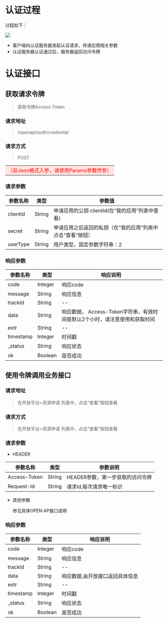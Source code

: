# 认证过程

过程如下：

![](images/md/1662709644699.png)

- 客户端向认证服务器发起认证请求，传递应用相关参数
- 认证服务器认证通过后，服务器返回访问令牌

# 认证接口

## 获取请求令牌

> 获取令牌Access-Token

### 请求地址

> /openapi/auth/credential

### 请求方式

> POST

<table><tr><td bgcolor=MistyRose><font color=Red>（非Json格式入参，请使用Params参数传参）</font></td></tr></table> 

### 请求参数

| 参数名称 | 类型   | 参数值                                                     |
| -------- | ------ | ---------------------------------------------------------- |
| clientId | String | 申请应用的公钥 clientId(在“我的应用”列表中查看)            |
| secret   | String | 申请应用之后返回的私钥（在“我的应用”列表中点击“查看”按钮） |
| userType | String | 用户类型，固定参数字符串：2                                |

### 响应参数

| 参数名称  | 类型    | 响应说明                                                     |
| --------- | ------- | ------------------------------------------------------------ |
| code      | Integer | 响应code                                                     |
| message   | String  | 响应信息                                                     |
| trackId   | String  | --                                                           |
| data      | String  | 响应数据， Access-Token字符串，有效时间是默认2个小时，请注意使用和获取时间 |
| extr      | String  | --                                                           |
| timestamp | Integer | 时间戳                                                       |
| _status   | String  | 响应状态                                                     |
| ok        | Boolean | 是否成功                                                     |

## 使用令牌调用业务接口

### 请求地址

> 在开放平台>资源申请 列表中，点击“查看”按钮查看

### 请求方式

> 在开放平台>资源申请 列表中，点击“查看”按钮查看

### 请求参数

- HEADER

| 参数名称     | 类型   | 参数说明                         |
| ------------ | ------ | -------------------------------- |
| Access-Token | String | HEADER参数，第一步获取的访问令牌 |
| Request-Id   | String | 请求Id,每次请求唯一标识          |

- 其他参数

  参见具体OPEN AP接口说明

### 响应参数

| 参数名称  | 类型    | 响应说明                        |
| --------- | ------- | ------------------------------- |
| code      | Integer | 响应code                        |
| message   | String  | 响应信息                        |
| trackId   | String  | --                              |
| data      | String  | 响应数据,由开放接口返回具体信息 |
| extr      | String  | --                              |
| timestamp | Integer | 时间戳                          |
| _status   | String  | 响应状态                        |
| ok        | Boolean | 是否成功                        |